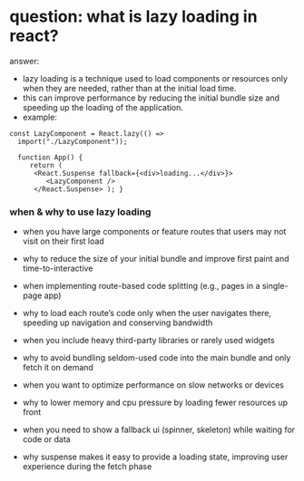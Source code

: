 # question: what is lazy loading in react?

answer:

- lazy loading is a technique used to load components or resources only when they are needed, rather than at the initial load time.
- this can improve performance by reducing the initial bundle size and speeding up the loading of the application.
- example:

```code
const LazyComponent = React.lazy(() =>
  import("./LazyComponent"));

  function App() {
     return (
      <React.Suspense fallback={<div>loading...</div>}>
         <LazyComponent />
      </React.Suspense> ); }
```

### when & why to use lazy loading

- when you have large components or feature routes that users may not visit on their first load
- why to reduce the size of your initial bundle and improve first paint and time-to-interactive

- when implementing route-based code splitting (e.g., pages in a single-page app)
- why to load each route’s code only when the user navigates there, speeding up navigation and conserving bandwidth

- when you include heavy third-party libraries or rarely used widgets
- why to avoid bundling seldom-used code into the main bundle and only fetch it on demand

- when you want to optimize performance on slow networks or devices
- why to lower memory and cpu pressure by loading fewer resources up front

- when you need to show a fallback ui (spinner, skeleton) while waiting for code or data
- why suspense makes it easy to provide a loading state, improving user experience during the fetch phase
